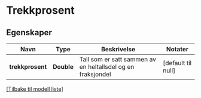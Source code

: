 # Trekkprosent

## Egenskaper

| Navn             | Type       | Beskrivelse                                                  | Notater            |
|------------------|------------|--------------------------------------------------------------|--------------------|
| **trekkprosent** | **Double** | Tall som er satt sammen av en heltallsdel og en fraksjondel  | [default til null] |

[[Tilbake til modell liste]](../index.md)

